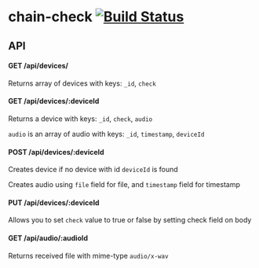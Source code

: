 # chain-check [![Build Status](https://travis-ci.org/cesarandreu/chain-check.svg?branch=master)](https://travis-ci.org/cesarandreu/chain-check)

## API

#### GET /api/devices/

Returns array of devices with keys: `_id`,  `check`


#### GET /api/devices/:deviceId

Returns a device with keys: `_id`, `check`, `audio`

`audio` is an array of audio with keys: `_id`, `timestamp`, `deviceId`

#### POST /api/devices/:deviceId

Creates device if no device with id `deviceId` is found

Creates audio using `file` field for file, and `timestamp` field for timestamp

#### PUT /api/devices/:deviceId

Allows you to set `check` value to true or false by setting check field on body

#### GET /api/audio/:audioId

Returns received file with mime-type `audio/x-wav`
